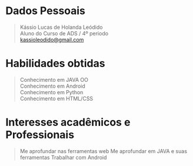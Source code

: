 
# Dados Pessoais <br/> 
> Kássio Lucas de Holanda Leódido <br/>
> Aluno do Curso de ADS / 4º periodo <br/>
> kassioleodido@gmail.com <br/>

# Habilidades obtidas <br/>
> Conhecimento em JAVA OO <br/>
> Conhecimento em Android <br/>
> Conhecimento em Python <br/>
> Conhecimento em HTML/CSS <br/>

# Interesses acadêmicos e Professionais <br/>
> Me aprofundar nas ferramentas web
> Me aprofundar em JAVA e suas ferramentas
> Trabalhar com Android


